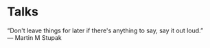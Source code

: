 # Talks
“Don't leave things for later if there's anything to say, say it out loud.”
<br>― Martin M Stupak
